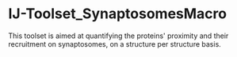 # IJ-Toolset_SynaptosomesMacro
This toolset is aimed at quantifying the proteins' proximity and their recruitment on synaptosomes, on a structure per structure basis.
